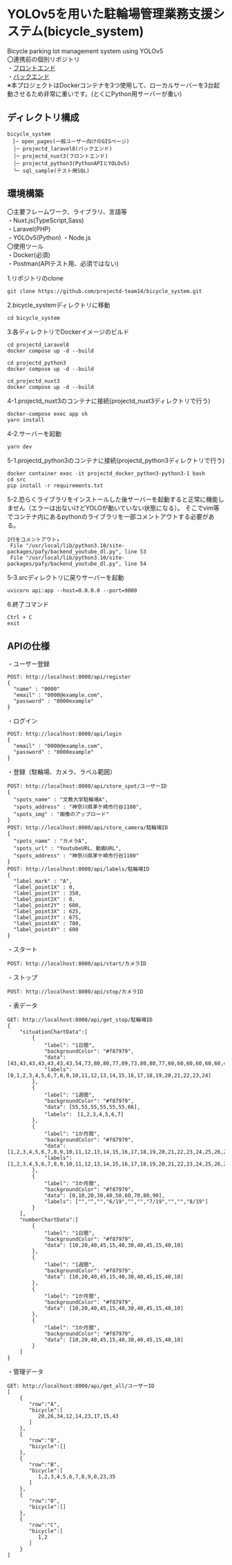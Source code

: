 # YOLOv5を用いた駐輪場管理業務支援システム(bicycle_system)
Bicycle parking lot management system using YOLOv5  
〇連携前の個別リポジトリ  
・[フロントエンド](https://github.com/Ban-c0p31073/Pro14_Nuet)  
・[バックエンド](https://github.com/Ban-c0p31073/Pro14_Nuet)  
※本プロジェクトはDockerコンテナを3つ使用して、ローカルサーバーを3台起動させるため非常に重いです。(とくにPython用サーバーが重い)
    
## ディレクトリ構成  
```
bicycle_system
　│─ open_pages(一般ユーザー向けのGISページ)
  │─ projectd_laravel8(バックエンド)
  │─ projectd_nuxt3(フロントエンド)
  │─ projectd_python3(PythonAPIとYOLOv5)
  └─ sql_sample(テスト用SQL)
```

## 環境構築
〇主要フレームワーク、ライブラリ、言語等  
・Nuxt.js(TypeScript,Sass)  
・Laravel(PHP)  
・YOLOv5(Python)
・Node.js  
〇使用ツール  
・Docker(必須)  
・Postman(APIテスト用、必須ではない)
  
1.リポジトリのclone
```
git clone https://github.com/projectd-team14/bicycle_system.git
```
2.bicycle_systemディレクトリに移動
```
cd bicycle_system
```
3.各ディレクトリでDockerイメージのビルド
```
cd projectd_Laravel8
docker compose up -d --build
```
```
cd projectd_python3
docker compose up -d --build
```
```
cd_projectd_nuxt3
docker compose up -d --build
```
4-1.projectd_nuxt3のコンテナに接続(projectd_nuxt3ディレクトリで行う)
```
docker-compose exec app sh
yarn install
```
4-2.サーバーを起動
```
yarn dev
```
5-1.projectd_python3のコンテナに接続(projectd_python3ディレクトリで行う)
```
docker container exec -it projectd_docker_python3-python3-1 bash
cd src
pip install -r requirements.txt
```
5-2.恐らくライブラリをインストールした後サーバーを起動すると正常に機能しません（エラーは出ないけどYOLOが動いていない状態になる）。 そこでvim等でコンテナ内にあるpythonのライブラリを一部コメントアウトする必要がある。
```
2行をコメントアウト↓
 File "/usr/local/lib/python3.10/site-packages/pafy/backend_youtube_dl.py", line 53
 File "/usr/local/lib/python3.10/site-packages/pafy/backend_youtube_dl.py", line 54
```
5-3.srcディレクトリに戻りサーバーを起動
```
uvicorn api:app --host=0.0.0.0 --port=9000
```
6.終了コマンド
```
Ctrl + C
exit
```
  
## APIの仕様
・ユーザー登録
```
POST: http://localhost:8000/api/register
{
  "name" : "0000"
  "email" : "0000@example.com",
  "password" : "0000example"
}
```
・ログイン
```
POST: http://localhost:8000/api/login
{
  "email" : "0000@example.com",
  "password" : "0000example"
}
```
・登録（駐輪場、カメラ、ラベル範囲）
```
POST: http://localhost:8000/api/store_spot/ユーザーID
{
  "spots_name" : "文教大学駐輪場A",
  "spots_address" : "神奈川県茅ケ崎市行谷1100",
  "spots_img" : "画像のアップロード"
}
POST: http://localhost:8000/api/store_camera/駐輪場ID
{
  "spots_name" : "カメラA",
  "spots_url" : "YoutubeURL、動画URL",
  "spots_address" : "神奈川県茅ケ崎市行谷1100"
}
POST: http://localhost:8000/api/labels/駐輪場ID
{
  "label_mark" : "A",
  "label_point1X" : 0,
  "label_point1Y" : 350,
  "label_point2X" : 0,
  "label_point2Y" : 600,
  "label_point3X" : 625,
  "label_point3Y" : 675,
  "label_point4X" : 700,
  "label_point4Y" : 600
}
```
・スタート
```
POST: http://localhost:8000/api/start/カメラID
```
・ストップ
```
POST: http://localhost:8000/api/stop/カメラID
```
・表データ
```
GET: http://localhost:8000/api/get_stop/駐輪場ID
{
	"situationChartData":[
		{
			"label": "1日間",
			"backgroundColor": "#f87979",
			"data": [43,43,43,43,43,43,43,54,73,80,80,77,89,73,80,80,77,60,60,60,60,60,60,40,99],
			"labels": [0,1,2,3,4,5,6,7,8,9,10,11,12,13,14,15,16,17,18,19,20,21,22,23,24]
		},
		{
			"label": "1週間",
			"backgroundColor": "#f87979",
			"data": [55,55,55,55,55,55,66],
			"labels":　[1,2,3,4,5,6,7]
		},
		{
			"label": "1か月間",
			"backgroundColor": "#f87979",
			"data": [1,2,3,4,5,6,7,8,9,10,11,12,13,14,15,16,17,18,19,20,21,22,23,24,25,26,27,28,29,30,31],
			"labels": [1,2,3,4,5,6,7,8,9,10,11,12,13,14,15,16,17,18,19,20,21,22,23,24,25,26,27,28,29,30,31]
		},
		{
			"label": "3か月間",
			"backgroundColor": "#f87979",
			"data": [0,10,20,30,40,50,60,70,80,90],
			"labels": ["","","","6/19","","","7/19","","","8/19"]
		}
	],
	"numberChartData":[
		{
			"label": "1日間",
			"backgroundColor": "#f87979",
			"data": [10,20,40,45,15,40,30,40,45,15,40,10]
		},
		{
			"label": "1週間",
			"backgroundColor": "#f87979",
			"data": [10,20,40,45,15,40,30,40,45,15,40,10]
		},
		{
			"label": "1か月間",
			"backgroundColor": "#f87979",
			"data": [10,20,40,45,15,40,30,40,45,15,40,10]
		},
		{
			"label": "3か月間",
			"backgroundColor": "#f87979",
			"data": [10,20,40,45,15,40,30,40,45,15,40,10]
		}
	]
}
```
・管理データ
```
GET: http://localhost:8000/api/get_all/ユーザーID
[
    {
       "row":"A",
       "bicycle":[
          20,26,34,12,14,23,17,15,43
       ]
    },
    {
       "row":"0",
       "bicycle":[]
    },
    {
       "row":"B",
       "bicycle":[
          1,2,3,4,5,6,7,8,9,0,23,35
       ]
    },
    {
       "row":"0",
       "bicycle":[]
    },
    {
       "row":"C",
       "bicycle":[
          1,2
       ]
    }
]
```











